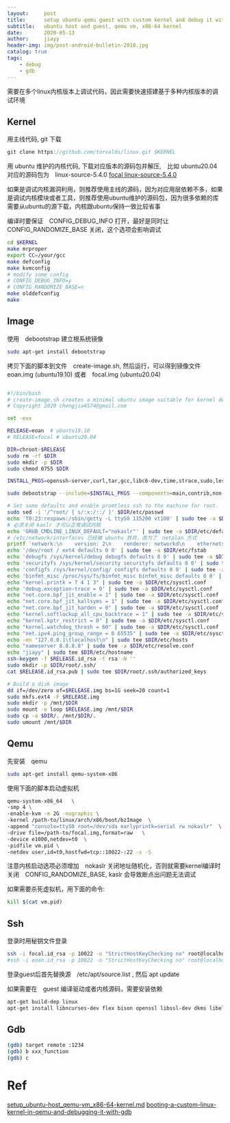 ```yaml
---
layout:     post
title:      setup ubuntu qemu guest with custom kernel and debug it with gdb
subtitle:   ubuntu host and guest, qemu vm, x86-64 kernel 
date:       2020-05-13
author:     jiayy
header-img: img/post-android-bulletin-2018.jpg
catalog: true
tags:
    - debug
    - gdb
---
```


需要在多个linux内核版本上调试代码，因此需要快速搭建基于多种内核版本的调试环境

## Kernel 

用主线代码, git 下载

```c
git clone https://github.com/torvalds/linux.git $KERNEL
```

用 ubuntu 维护的内核代码, 下载对应版本的源码包并解压,　比如 ubuntu20.04 对应的源码包为　linux-source-5.4.0
[focal linux-source-5.4.0](http://archive.ubuntu.com/ubuntu/pool/main/l/linux/linux_5.4.0.orig.tar.gz)

如果是调试内核漏洞利用，则推荐使用主线的源码，因为对应用层依赖不多，如果是调试内核模块或者工具，则推荐使用ubuntu维护的源码包，因为很多依赖的库需要从ubuntu的源下载，内核跟ubuntu保持一致比较省事

编译时要保证　CONFIG_DEBUG_INFO 打开，最好是同时让　CONFIG_RANDOMIZE_BASE 关闭，这个选项会影响调试

```bash
cd $KERNEL
make mrproper
export CC=/your/gcc
make defconfig
make kvmconfig
# modify some config
# CONFIG_DEBUG_INFO=y
# CONFIG_RANDOMIZE_BASE=n
make olddefconfig
make
```


## Image

使用　debootstrap 建立根系统镜像

```bash
sudo apt-get install debootstrap
```

拷贝下面的脚本到文件　create-image.sh, 然后运行，可以得到镜像文件　eoan.img (ubuntu19.10) 或者　focal.img (ubuntu20.04)

```bash

#!/bin/bash
# create-image.sh creates a minimal ubuntu image suitable for kernel debugging.
# Copyright 2020 chengjia4574@gmail.com

set -eux

RELEASE=eoan  # ubuntu19.10
# RELEASE=focal # ubuntu20.04

DIR=chroot-$RELEASE
sudo rm -rf $DIR
sudo mkdir -p $DIR
sudo chmod 0755 $DIR

INSTALL_PKGS=openssh-server,curl,tar,gcc,libc6-dev,time,strace,sudo,less,psmisc,net-tools,build-essential,vim,git,make

sudo debootstrap --include=$INSTALL_PKGS --components=main,contrib,non-free $RELEASE $DIR

# Set some defaults and enable promtless ssh to the machine for root.
sudo sed -i '/^root/ { s/:x:/::/ }' $DIR/etc/passwd
echo 'T0:23:respawn:/sbin/getty -L ttyS0 115200 vt100' | sudo tee -a $DIR/etc/inittab
# 必须关闭 kaslr 才可以正常调试内核
echo 'GRUB_CMDLINE_LINUX_DEFAULT="nokaslr"' | sudo tee -a $DIR/etc/default/grub
# /etc/network/interfaces 已经被 ubuntu 放弃，改为了　netplan 方式
printf 'network:\n    version: 2\n    renderer: networkd\n    ethernets:\n        enp0s3:\n            dhcp4: true\n' | sudo tee -a $DIR/etc/netplan/01-network-manager-all.yaml
echo '/dev/root / ext4 defaults 0 0' | sudo tee -a $DIR/etc/fstab
echo 'debugfs /sys/kernel/debug debugfs defaults 0 0' | sudo tee -a $DIR/etc/fstab
echo 'securityfs /sys/kernel/security securityfs defaults 0 0' | sudo tee -a $DIR/etc/fstab
echo 'configfs /sys/kernel/config/ configfs defaults 0 0' | sudo tee -a $DIR/etc/fstab
echo 'binfmt_misc /proc/sys/fs/binfmt_misc binfmt_misc defaults 0 0' | sudo tee -a $DIR/etc/fstab
echo "kernel.printk = 7 4 1 3" | sudo tee -a $DIR/etc/sysctl.conf
echo 'debug.exception-trace = 0' | sudo tee -a $DIR/etc/sysctl.conf
echo "net.core.bpf_jit_enable = 1" | sudo tee -a $DIR/etc/sysctl.conf
echo "net.core.bpf_jit_kallsyms = 1" | sudo tee -a $DIR/etc/sysctl.conf
echo "net.core.bpf_jit_harden = 0" | sudo tee -a $DIR/etc/sysctl.conf
echo "kernel.softlockup_all_cpu_backtrace = 1" | sudo tee -a $DIR/etc/sysctl.conf
echo "kernel.kptr_restrict = 0" | sudo tee -a $DIR/etc/sysctl.conf
echo "kernel.watchdog_thresh = 60" | sudo tee -a $DIR/etc/sysctl.conf
echo "net.ipv4.ping_group_range = 0 65535" | sudo tee -a $DIR/etc/sysctl.conf
echo -en "127.0.0.1\tlocalhost\n" | sudo tee $DIR/etc/hosts
echo "nameserver 8.8.8.8" | sudo tee -a $DIR/etc/resolve.conf
echo "jiayy" | sudo tee $DIR/etc/hostname
ssh-keygen -f $RELEASE.id_rsa -t rsa -N ''
sudo mkdir -p $DIR/root/.ssh/
cat $RELEASE.id_rsa.pub | sudo tee $DIR/root/.ssh/authorized_keys

# Build a disk image
dd if=/dev/zero of=$RELEASE.img bs=1G seek=20 count=1
sudo mkfs.ext4 -F $RELEASE.img
sudo mkdir -p /mnt/$DIR
sudo mount -o loop $RELEASE.img /mnt/$DIR
sudo cp -a $DIR/. /mnt/$DIR/.
sudo umount /mnt/$DIR

```

## Qemu

先安装　qemu

```bash
sudo apt-get install qemu-system-x86
```

使用下面的脚本启动虚拟机

```bash
qemu-system-x86_64   \
-smp 4 \
-enable-kvm -m 2G -nographic \
-kernel /path-to/linux/arch/x86/boot/bzImage  \
-append "console=ttyS0 root=/dev/sda earlyprintk=serial rw nokaslr"  \
-drive file=/path-to/focal.img,format=raw   \
-device e1000,netdev=t0  \
-pidfile vm.pid \
-netdev user,id=t0,hostfwd=tcp::10022-:22 -s -S  
```

注意内核启动选项必须增加　nokaslr 关闭地址随机化，否则就需要kernel编译时关闭　CONFIG_RANDOMIZE_BASE, kaslr 会导致断点出问题无法调试

如果需要杀死虚拟机，用下面的命令:

```bash
kill $(cat vm.pid)
```

## Ssh

登录时用秘钥文件登录

```bash
ssh -i focal.id_rsa -p 10022 -o "StrictHostKeyChecking no" root@localhost
#ssh -i eoan.id_rsa -p 10022 -o "StrictHostKeyChecking no" root@localhost
```

登录guest后首先替换源　/etc/apt/source.list , 然后 apt update

如果需要在　guest 编译驱动或者内核源码，需要安装依赖

```bash
apt-get build-dep linux
apt-get install libncurses-dev flex bison openssl libssl-dev dkms libelf-dev libudev-dev libpci-dev libiberty-dev autoconf
```

## Gdb 

```bash
(gdb) target remote :1234
(gdb) b xxx_function
(gdb) c
```

# Ref

[setup_ubuntu-host_qemu-vm_x86-64-kernel.md](https://github.com/google/syzkaller/blob/master/docs/linux/setup_ubuntu-host_qemu-vm_x86-64-kernel.md)
[booting-a-custom-linux-kernel-in-qemu-and-debugging-it-with-gdb](http://nickdesaulniers.github.io/blog/2018/10/24/booting-a-custom-linux-kernel-in-qemu-and-debugging-it-with-gdb/)

